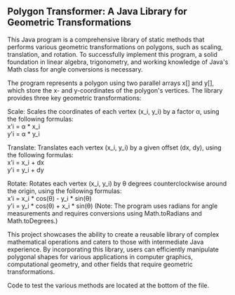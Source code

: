 ## Polygon Transformer: A Java Library for Geometric Transformations
This Java program is a comprehensive library of static methods that performs various geometric transformations on polygons, such as scaling, translation, and rotation. To successfully implement this program, a solid foundation in linear algebra, trigonometry, and working knowledge of Java's Math class for angle conversions is necessary.

The program represents a polygon using two parallel arrays x[] and y[], which store the x- and y-coordinates of the polygon's vertices. The library provides three key geometric transformations:

Scale: Scales the coordinates of each vertex (x_i, y_i) by a factor α, using the following formulas:
<br> 
x'i = α * x_i
<br>
y'i = α * y_i

Translate: Translates each vertex (x_i, y_i) by a given offset (dx, dy), using the following formulas:
<br>
x'i = x_i + dx
<br>
y'i = y_i + dy

Rotate: Rotates each vertex (x_i, y_i) by θ degrees counterclockwise around the origin, using the following formulas:
<br>
x'i = x_i * cos(θ) - y_i * sin(θ)
<br>
y'i = y_i * cos(θ) + x_i * sin(θ)
(Note: The program uses radians for angle measurements and requires conversions using Math.toRadians and Math.toDegrees.)

This project showcases the ability to create a reusable library of complex mathematical operations and caters to those with intermediate Java experience. By incorporating this library, users can efficiently manipulate polygonal shapes for various applications in computer graphics, computational geometry, and other fields that require geometric transformations.

Code to test the various methods are located at the bottom of the file.
